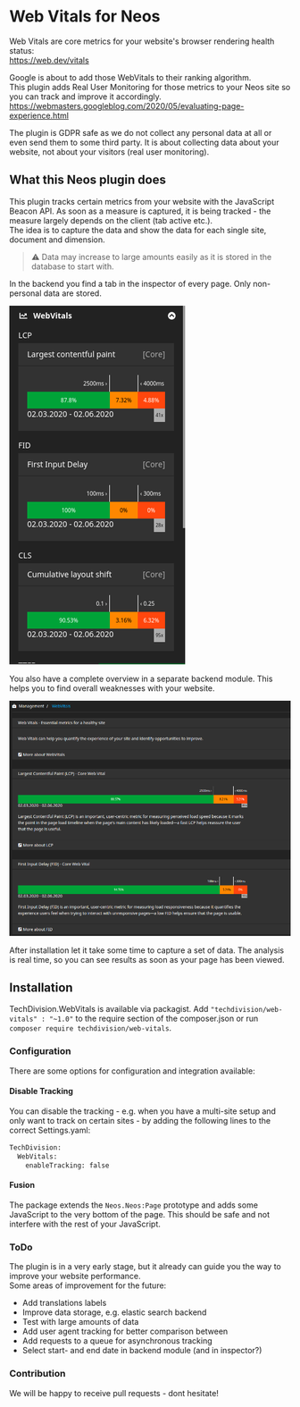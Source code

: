 # Web Vitals for Neos

Web Vitals are core metrics for your website's browser rendering health status:  
https://web.dev/vitals

Google is about to add those WebVitals to their ranking algorithm.  
This plugin adds Real User Monitoring for those metrics to your Neos site 
so you can track and improve it accordingly.
https://webmasters.googleblog.com/2020/05/evaluating-page-experience.html

The plugin is GDPR safe as we do not collect any personal data at all or even send them to some third party.
It is about collecting data about your website, not about your visitors (real user monitoring).  

## What this Neos plugin does
This plugin tracks certain metrics from your website with the JavaScript Beacon API. As soon as a measure is captured, 
it is being tracked - the measure largely depends on the client (tab active etc.).  
The idea is to capture the data and show the data for each single site, document and dimension.  

> :warning: Data may increase to large amounts easily as it is stored in the database to start with.

In the backend you find a tab in the inspector of every page. 
Only non-personal data are stored.

![WebVitals](./Documentation/Images/WebVitals_Inspector.png "Neos inspector views")

You also have a complete overview in a separate backend module.
This helps you to find overall weaknesses with your website.  

![WebVitals](./Documentation/Images/WebVitals_BackendModule.png "Neos backend module")  

After installation let it take some time to capture a set of data.
The analysis is real time, so you can see results as soon as your page has been viewed. 

## Installation

TechDivision.WebVitals is available via packagist. Add `"techdivision/web-vitals" : "~1.0"` to the require section of the composer.json
or run `composer require techdivision/web-vitals`.  

### Configuration
There are some options for configuration and integration available:

#### Disable Tracking
You can disable the tracking - e.g. when you have a multi-site setup and only want to track on certain sites - 
by adding the following lines to the correct Settings.yaml:
```
TechDivision:
  WebVitals:
    enableTracking: false
```

#### Fusion
The package extends the `Neos.Neos:Page` prototype and adds some JavaScript to the very bottom of the page. 
This should be safe and not interfere with the rest of your JavaScript.

### ToDo
The plugin is in a very early stage, but it already can guide you the way to improve your website performance.  
Some areas of improvement for the future:  
* Add translations labels
* Improve data storage, e.g. elastic search backend
* Test with large amounts of data
* Add user agent tracking for better comparison between 
* Add requests to a queue for asynchronous tracking
* Select start- and end date in backend module (and in inspector?)

### Contribution
We will be happy to receive pull requests - dont hesitate!